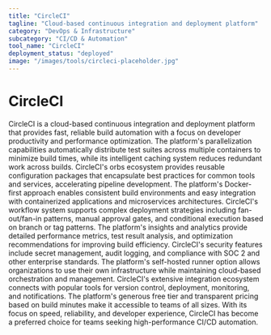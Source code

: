 ```yaml
---
title: "CircleCI"
tagline: "Cloud-based continuous integration and deployment platform"
category: "DevOps & Infrastructure"
subcategory: "CI/CD & Automation"
tool_name: "CircleCI"
deployment_status: "deployed"
image: "/images/tools/circleci-placeholder.jpg"
---
```


# CircleCI

CircleCI is a cloud-based continuous integration and deployment platform that provides fast, reliable build automation with a focus on developer productivity and performance optimization. The platform's parallelization capabilities automatically distribute test suites across multiple containers to minimize build times, while its intelligent caching system reduces redundant work across builds. CircleCI's orbs ecosystem provides reusable configuration packages that encapsulate best practices for common tools and services, accelerating pipeline development. The platform's Docker-first approach enables consistent build environments and easy integration with containerized applications and microservices architectures. CircleCI's workflow system supports complex deployment strategies including fan-out/fan-in patterns, manual approval gates, and conditional execution based on branch or tag patterns. The platform's insights and analytics provide detailed performance metrics, test result analysis, and optimization recommendations for improving build efficiency. CircleCI's security features include secret management, audit logging, and compliance with SOC 2 and other enterprise standards. The platform's self-hosted runner option allows organizations to use their own infrastructure while maintaining cloud-based orchestration and management. CircleCI's extensive integration ecosystem connects with popular tools for version control, deployment, monitoring, and notifications. The platform's generous free tier and transparent pricing based on build minutes make it accessible to teams of all sizes. With its focus on speed, reliability, and developer experience, CircleCI has become a preferred choice for teams seeking high-performance CI/CD automation.
